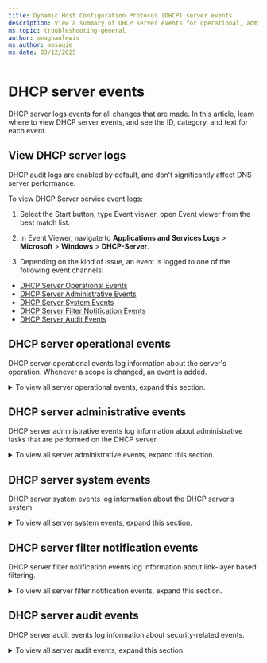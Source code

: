 ```yaml
---
title: Dynamic Host Configuration Protocol (DHCP) server events
description: View a summary of DHCP server events for operational, administrative, system, filter, and audit events.
ms.topic: troubleshooting-general
author: meaghanlewis
ms.author: mosagie
ms.date: 03/12/2025
---
```


# DHCP server events

DHCP server logs events for all changes that are made. In this article, learn where to view DHCP server events, and see the ID, category, and text for each event.

## View DHCP server logs

DHCP audit logs are enabled by default, and don't significantly affect DNS server performance.

To view DHCP Server service event logs:

1. Select the Start button, type Event viewer, open Event viewer from the best match list.

1. In Event Viewer, navigate to **Applications and Services Logs** > **Microsoft** > **Windows** > **DHCP-Server**.

1. Depending on the kind of issue, an event is logged to one of the following event channels:

- [DHCP Server Operational Events](#dhcp-server-operational-events)
- [DHCP Server Administrative Events](#dhcp-server-administrative-events)
- [DHCP Server System Events](#dhcp-server-system-events)
- [DHCP Server Filter Notification Events](#dhcp-server-filter-notification-events)
- [DHCP Server Audit Events](#dhcp-server-audit-events)

## DHCP server operational events

DHCP server operational events log information about the server's operation. Whenever a scope is changed, an event is added.

<details>
    <summary>To view all server operational events, expand this section.</summary>

| Event ID | Event category | Event text |
|----------|----------------|------------|
| 70       | DHCPv4.ScopeConfigured | Scope: %1 for IPv4 is Configured by %2. |
| 71       | DHCPv4.ScopeModified | Scope: %1 for IPv4 is Modified by %2. |
| 72       | DHCPv4.ScopeDeleted | Scope: %1 for IPv4 is Deleted by %2. |
| 73       | DHCPv4.ScopeActivated | Scope: %1 for IPv4 is Activated by %2. |
| 74       | DHCPv4.ScopeDeActivated | Scope: %1 for IPv4 is Deactivated by %2. |
| 75       | DHCPv4.ScopeLeaseUpdate | Scope: %1 for IPv4 is Updated with Lease Duration: %2 seconds by %3. The previous configured Lease Duration was: %4 seconds. |
| 76       | DHCPv4.ScopeOptionUpdate | Scope: %1 for IPv4 is Updated with Option Settings: %2 by %3 |
| 77       | DHCPv4.ScopeDNSEnable | Scope: %1 for IPv4 is Enabled for DNS Dynamic updates by %2. |
| 78       | DHCPv4.ScopeDNSDisable | Scope: %1 for IPv4 is Disabled for DNS Dynamic updates by %2. |
| 79       | DHCPv4.ScopeDNSUpdate_Req_by_Client | Scope: %1 for IPv4 is Updated with DNS Settings by %2: to dynamically update DNS A and PTR records on request by the DHCP Clients. |
| 80       | DHCPv4.ScopeDNSUpdate_Always | Scope: %1 for IPv4 is Updated with DNS Settings by %2: to always dynamically update DNS A and PTR records. |
| 81       | DHCPv4.ScopeDNSEnable_Discard | Scope: %1 for IPv4 is Enabled for DNS Settings by %2: to discard DNS A and PTR records when lease is deleted. |
| 82       | DHCPv4.ScopeDNSDisable_Discard | Scope: %1 for IPv4 is Disabled for DNS Settings by %2: to discard DNS A and PTR records when lease is deleted. |
| 83       | DHCPv4.ScopeDNSEnable_Update_Client_NoReq | Scope: %1 for IPv4 is Enabled for DNS Settings by %2: to dynamically update DNS A and PTR records for DHCP Clients that don't request updates. |
| 84       | DHCPv4.ScopeDNSDisable_Update_Client_NoReq | Scope: %1 for IPv4 is Disabled for DNS Settings by %2: to dynamically update DNS A and PTR records for DHCP Clients that don't request updates. |
| 85       | DHCPv4.ScopePBA_DeActivated | Policy based assignment has been disabled for scope %1. |
| 86       | DHCPv4.ScopePBA_Activated | Policy based assignment has been enabled for scope %1. |
| 87       | DHCPv4.ScopeDHCIDEnable | Name Protection setting is Enabled on Scope: %1 for IPv4 by %2. |
| 88       | DHCPv4.ScopeDHCIDDisable | Name Protection setting is Disabled on Scope: %1 for IPv4 by %2. |
| 89       | DHCPv4.ScopeSupportType | Scope: %1 for IPv4 is Updated with support type: %2 by %3. The previous configured state was: %4. |
| 90       | DHCPv4.ScopeNAPEnabled | NAP Enforcement is Enabled on Scope: %1 for IPv4 by %2. |
| 91       | DHCPv4.ScopeNAPDisabled | NAP Enforcement is Disabled on Scope: %1 for IPv4 by %2. |
| 92       | DHCPv4.ScopeNAPProfileConfigured | NAP Profile is configured on Scope: %1 for IPv4 with the following NAP Profile: %2 by %3. |
| 93       | DHCPv4.ScopeNAPProfileModified | NAP Profile is Updated on Scope: %1 for IPv4 with the following NAP Profile: %2 by %3. The previous configured NAP Profile was: %4. |
| 94       | DHCPv4.ScopeNAPProfileDeleted | The following NAP Profile: %1 is deleted on Scope: %2 by %3. |
| 95       | DHCPv4.MulticastScopeConfigured | Scope: %1 for Multicast IPv4 is Configured by %2. |
| 96       | DHCPv4.MulticastScopeDeleted | Scope: %1 for Multicast IPv4 is Deleted by %2. |
| 98       | DHCPv4.SuperScopeConfigured | SuperScope: %1 for IPv4 is Configured by %2. |
| 99       | DHCPv4.SuperScopeDeleted | SuperScope: %1 for IPv4 is Deleted by %2. |
| 100      | DHCPv4.SuperScopeActivated | Scope: %1 within SuperScope: %2 for IPv4 is Activated by %3. |
| 101      | DHCPv4.SuperScopeDeActivated | Scope: %1 within SuperScope: %2 for IPv4 is DeActivated by %3. |
| 102      | DHCPv4.SuperScopeDeleteTemp | Scope: %1 for IPv4 is Removed in Superscope: %2 by %3. However, the Scope exists outside the Superscope. |
| 103      | DHCPv4.SuperScopeDeletePerm | Scope: %1 for IPv4 is Deleted in Superscope: %2 as well as Deleted permanently by %3. |
| 105      | DHCPv4.ServerOptionUpdate | Server level option %1 for IPv4 has been updated by %2. |
| 106      | DHCPv4.ReservationConfigured | Reservation: %1 for IPv4 is Configured under Scope %2 by %3. |
| 107      | DHCPv4.ReservationDeleted | Reservation: %1 for IPv4 is Deleted under Scope %2 by %3. |
| 108      | DHCPv4.ReservationDNSEnable | Reservation: %1 for IPv4 under Scope: %2 is Enabled for DNS Dynamic updates by %3. |
| 109      | DHCPv4.ReservationDNSDisable | Reservation: %1 for IPv4 under Scope: %2 is Disabled for DNS Dynamic updates by %3. |
| 110      | DHCPv4.ReservationDNSUpdate_Req_by_Client | Reservation: %1 for IPv4 under Scope: %2 is Updated with DNS Settings by %3: to dynamically update DNS A and PTR records on request by the DHCP Clients. |
| 111      | DHCPv4.ReservationDNSUpdate_Always | Reservation: %1 for IPv4 under Scope: %2 is Updated with DNS Settings by %3: to always dynamically update DNS A and PTR records. |
| 112      | DHCPv4.ReservationDNSEnable_Discard | Reservation: %1 for IPv4 under Scope: %2 is Enabled for DNS Settings by %3: to discard DNS A and PTR records when lease is deleted. |
| 113      | DHCPv4.ReservationDNSDisable_Discard | Reservation: %1 for IPv4 under Scope: %2 is Disabled for DNS Settings by %3: to discard DNS A and PTR records when lease is deleted. |
| 114      | DHCPv4.ReservationDNSEnableUpdate_No_Req_by_Client | Reservation: %1 for IPv4 under Scope: %2 is Enabled for DNS Settings by %3: to dynamically update DNS A and PTR records for DHCP Clients that don't request updates. |
| 115      | DHCPv4.ReservationDNSDisableUpdate_No_Req_by_Client | Reservation: %1 for IPv4 under Scope: %2 is Disabled for DNS Settings by %3: to dynamically update DNS A and PTR records for DHCP Clients that don't request updates. |
| 116      | DHCPv4.ReservationOptionUpdate | Reservation: %1 for IPv4 under Scope: %2 is Updated with Option Setting: %3 by %4. |
| 117      | DHCPv4.ServerPBA_DeActivated | Policy based assignment has been disabled at server level. |
| 118      | DHCPv4.ServerPBA_Activated | Policy based assignment has been enabled at server level. |
| 119      | DHCPv4.ScopeExclusionAdded | Added exclusion IP Address range %1 in the Address Pool for IPv4 under Scope: %2 by %3. |
| 120      | DHCPv4.ScopeExclusionDeleted | Deleted exclusion IP Address range %1 in the Address Pool for IPv4 under Scope: %2 by %3. |
| 121      | DHCPv4.ScopeEnableAllow | Link Layer based filtering is Enabled in the Allow List of the IPv4 by %1 |
| 122      | DHCPv4.ScopeDisableAllow | Link Layer based filtering is Disabled in the Allow List of the IPv4 by %1 |
| 123      | DHCPv4.ScopeAllow_AddFilter | Filter for physical address: %1, hardware type: %3 added to the IPv4 Allow List by %2. |
| 124      | DHCPv4.ScopeAllow_DeleteFilter | Filter for physical address: %1, hardware type: %3 removed from the IPv4 Allow List by %2. |
| 125      | DHCPv4.ScopeEnableDeny | Link Layer based filtering is Enabled in the Deny List of the IPv4 by %1 |
| 126      | DHCPv4.ScopeDisableDeny | Link Layer based filtering is Disabled in the Deny List of the IPv4 by %1 |
| 127      | DHCPv4.ScopeDeny_AddFilter | Filter for physical address: %1, hardware type: %3 added to the IPv4 Deny List by %2. |
| 128      | DHCPv4.ScopeDeny_DeleteFilter | Filter for physical address: %1, hardware type: %3 removed from the IPv4 Deny List by %2. |
| 130      | DHCPv6.ScopeDeleted | Scope: %1 for IPv6 is Deleted by %2. |
| 131      | DHCPv6.ScopeActivated | Scope: %1 for IPv6 is Activated by %2. |
| 132      | DHCPv6.ScopeDeActivated | Scope: %1 for IPv6 is DeActivated by %2. |
| 133      | DHCPv6.ScopeLeasePreferredUpdate | Scope: %1 for IPv6 is Updated with Lease Preferred Lifetime: %2 by %3. The previous configured Lease Preferred Lifetime was: %4. |
| 134      | DHCPv6.ScopeLeaseValidUpdate | Scope: %1 for IPv6 is Updated with Lease Valid Lifetime: %2 by %3. The previous configured Lease Valid Lifetime was: %4. |
| 135      | DHCPv6.ScopeOptionUpdate | Scope: %1 for IPv6 is Updated with Option Setting: %2 by %3. |
| 136      | DHCPv6.ScopeDNSEnable | Scope: %1 for IPv6 is Enabled for DNS Dynamic updates by %2. |
| 137      | DHCPv6.ScopeDNSDisable | Scope: %1 for IPv6 is Disabled for DNS Dynamic updates by %2. |
| 138      | DHCPv6.ScopeDNSUpdate_Req_by_Client | Scope: %1 for IPv6 is Updated with DNS Settings by %2: to dynamically update DNS AAAA and PTR records on request by the DHCP Clients. |
| 139      | DHCPv6.ScopeDNSUpdate_Always | Scope: %1 for IPv6 is Updated with DNS Settings by %2: to always dynamically update DNS AAAA and PTR records. |
| 140      | DHCPv6.ScopeDNSEnable_Discard | Scope: %1 for IPv6 is Enabled for DNS Settings by %2: to discard DNS AAAA and PTR records when lease is deleted. |
| 141      | DHCPv6.ScopeDNSDisable_Discard | Scope: %1 for IPv6 is Disabled for DNS Settings by %2: to discard DNS AAAA and PTR records when lease is deleted. |
| 142      | DHCPv6.ScopeDHCIDEnable | Name Protection setting is Enabled on Scope: %1 for IPv6 by %2. |
| 143      | DHCPv6.ScopeDHCIDDisable | Name Protection setting is Disabled on Scope: %1 for IPv6 by %2. |
| 145      | DHCPv6.ReservationConfigured | Reservation: %1 for IPv6 is Configured under Scope %2 by %3. |
| 147      | DHCPv6.ReservationDeleted | Reservation: %1 for IPv6 is Deleted under Scope %2 by %3. |
| 148      | DHCPv6.ReservationDNSEnable | Reservation: %1 for IPv6 under Scope: %2 is Enabled for DNS Dynamic updates by %3. |
| 149      | DHCPv6.ReservationDNSDisable | Reservation: %1 for IPv6 under Scope: %2 is Disabled for DNS Dynamic updates by %3. |
| 150      | DHCPv6.ReservationDNSUpdate_Req_by_Client | Reservation: %1 for IPv6 under Scope: %2 is Updated with DNS Settings by %3: to dynamically update DNS AAAA and PTR records on request by the DHCP Clients. |
| 151      | DHCPv6.ReservationDNSUpdate_Always | Reservation: %1 for IPv6 under Scope: %2 is Updated with DNS Settings by %3: to always dynamically update DNS AAAA and PTR records. |
| 152      | DHCPv6.ReservationDNSEnable_Discard | Reservation: %1 for IPv6 under Scope: %2 is Enabled for DNS Settings by %3: to discard DNS AAAA and PTR records when lease is deleted. |
| 153      | DHCPv6.ReservationDNSDisable_Discard | Reservation: %1 for IPv6 under Scope: %2 is Disabled for DNS Settings by %3: to discard DNS AAAA and PTR records when lease is deleted. |
| 154      | DHCPv6.ReservationOptionUpdate | Reservation: %1 for IPv6 under Scope: %2 is Updated with Option Setting: %3 by %4. |
| 155      | DHCPv6.ScopeExclusionAdded | Added exclusion IP Address range %1 in the Address Pool for IPv6 under Scope: %2 by %3. |
| 156      | DHCPv6.ScopeExclusionDeleted | Deleted exclusion IP Address range %1 in the Address Pool for IPv6 under Scope: %2 by %3. |
| 157      | DHCPv6.ScopeModified | Scope: %1 for IPv6 is Modified by %2. |
| 158      | DHCPv6.ScopeStatelessEnabled | DHCPv6 Stateless client inventory has been enabled for the scope %1. |
| 159      | DHCPv6.ScopeStatelessDisabled | DHCPv6 Stateless client inventory has been disabled for the scope %1. |
| 160      | DHCPv6.ServerStatelessEnabled | DHCPv6 Stateless client inventory has been enabled for the server. |
| 161      | DHCPv6.ServerStatelessDisabled | DHCPv6 Stateless client inventory has been disabled for the server. |
| 162      | DHCPv6.ScopeStatelessPurgeInterval | Purge time interval for DHCPv6 stateless client inventory for scope %1 has been set to %2 hours. |
| 163      | DHCPv6.ServerStatelessPurgeInterval | Purge time interval for DHCPv6 stateless client inventory for server has been set to %1 hours. |
| 165      | DHCPv4.ScopeDNSDisable_DisablePtrUpdates | Scope: %1 for IPv4 is Disabled for DNS Settings by %2: to disable dynamic updates for DNS PTR records. |
| 166      | DHCPv6.ServerOptionUpdate | Server level option %1 for IPv6 has been updated by %2. |
| 20220    | DHCPv4.UpdateServerPolicyState | Policy %2 for server is %1. |
| 20221    | DHCPv4.UpdateScopePolicyState | Policy %2 for scope %3 is %1. |
| 20222    | DHCPv4.UpdateServerPolicyExpr | The conditions for server policy %3 have been set to %1. The conditions are grouped by logical operator %2. |
| 20223    | DHCPv4.UpdateScopePolicyExpr | The conditions for scope %4 policy %3 have been set to %1. The conditions are grouped by logical operator %2. |
| 20226    | DHCPv4.DeleteServerPolicy | Policy %1 was deleted from server. |
| 20227    | DHCPv4.DeleteScopePolicy | Policy %1 was deleted from scope %2. |
| 20228    | DHCPv4.SetScopePolicyRange | The IP address range from %1 was set for the scope %3 policy %2. |
| 20229    | DHCPv4.RemoveScopePolicyRange | The IP address range from %1 was removed from the scope %3 policy %2. |
| 20230    | DHCPv4.SetServerPolicyOption | The value %2 was set for the option %1 for the server policy %3. |
| 20231    | DHCPv4.SetScopePolicyOption | The value %2 was set for the option %1 for the scope %4 policy %3. |
| 20232    | DHCPv4.UnsetServerPolicyOption | The value %2 was removed from the option %1 for the server policy %3. |
| 20233    | DHCPv4.UnsetScopePolicyOption | The value %2 was removed from the option %1 for the scope %4 policy %3. |
| 20234    | DHCPv4.UpdateServerPolicyName | Server policy %2 has been renamed to %1. |
| 20235    | DHCPv4.UpdateScopePolicyName | Scope %3 policy %2 has been renamed to %1. |
| 20236    | DHCPv4.UpdateServerPolicyDescription | Description of server policy %2 was set to %1. |
| 20237    | DHCPv4.UpdateScopePolicyDescription | Description of scope %3 policy %2 was set to %1. |
| 20238    | DHCPv4.UpdateServerPolicyProcOrder | Processing order of server policy %3 was changed to %1 from %2. |
| 20239    | DHCPv4.UpdateScopePolicyProcOrder | Processing order of scope %4 policy %3 was changed to %1 from %2. |
| 20241    | DHCPv4.CreateFailoverRelationshipHotStandby | A failover relationship has been created between servers %1 and %2 with the following configuration parameters: name: %3, mode: hot standby, maximum client lead time: %4 seconds, reserve address percentage on standby server: %5, auto state switchover interval: %6 seconds, standby server: %7. |
| 20242    | DHCPv4.DeleteFailoverRelationship | Failover relationship %1 between %2 and %3 has been deleted. |
| 20243    | DHCPv4.AddScopeRelationship | Scope %1 has been added to the failover relationship %2 with server %3. |
| 20244    | DHCPv4.DeleteScopeRelationship | Scope %1 has been removed from the failover relationship %2 with server %3. |
| 20245    | DHCPv4.UpdateRelationshipParamMclt | The failover configuration parameter MCLT for failover relationship %1 with server %2 has been changed from %3 seconds to %4 seconds. |
| 20246    | DHCPv4.UpdateRelationshipParamAutoSwitchOverInterval | The failover configuration parameter auto switch over interval for failover relationship %1 with server %2 has been changed from %3 seconds to %4 seconds. |
| 20247    | DHCPv4.UpdateRelationshipParamPercentageHS | The failover configuration parameter reserve address percentage for failover relationship %1 with server %2 has been changed from %3 to %4. |
| 20248    | DHCPv4.UpdateRelationshipParamPercentageLB | The failover configuration parameter load balance percentage for failover relationship %1 with server %2 has been changed from %3 to %4 on this server. |
| 20249    | DHCPv4.UpdateRelationshipParamModeHStoLB | The failover configuration parameter mode for failover relationship %1 with server %2 has been changed from hot standby to load balance. |
| 20250    | DHCPv4.UpdateRelationshipParamModeLBtoHS | The failover configuration parameter mode for failover relationship %1 with server %2 has been changed from load balance to hot standby. |
| 20311    | DHCPv4.UpdateSharedSecret | The shared secret for failover relationship %2 with server %1 has been changed. |
| 20312    | DHCPv4.EnabledSharedSecret | Message authentication for failover relationship %2 with server %1 has been enabled. |
| 20313    | DHCPv4.DisabledSharedSecret | Message authentication for failover relationship %2 with server %1 has been disabled. |
| 20315    | DHCPv4.UpdateScopePolicyDNSSuffix | DNSSuffix of scope %3 policy %2 was set to %1. |
| 20316    | DHCPv4.UpdateServerPolicyDNSSuffix | DNSSuffix of server policy %2 was set to %1. |
</details>

## DHCP server administrative events

DHCP server administrative events log information about administrative tasks that are performed on the DHCP server.
<details>
    <summary>To view all server administrative events, expand this section.</summary>

| Event ID | Event category | Event text |
|----------|----------------|------------|
| 1000     | EVENT_SERVER_UNKNOWN_OPTION | The DHCP service received the unknown option %1, with a length of %2. The raw option data is given below. |
| 1001     | EVENT_SERVER_FAILED_REGISTER_SC | The DHCP service failed to register with Service Controller. The following error occurred: %n%1. |
| 1002     | EVENT_SERVER_INIT_DATA_FAILED | The DHCP service failed to initialize its global parameters. The following error occurred: %n%1 |
| 1003     | EVENT_SERVER_INIT_REGISTRY_FAILED | The DHCP service failed to initialize its registry parameters. The following error occurred: %n%1 |
| 1004     | EVENT_SERVER_INIT_DATABASE_FAILED | The DHCP service failed to initialize the database. The following error occurred: %n%1 |
| 1005     | EVENT_SERVER_INIT_WINSOCK_FAILED | The DHCP service failed to initialize Winsock startup. The following error occurred: %n%1 |
| 1006     | EVENT_SERVER_INIT_RPC_FAILED | The DHCP service failed to start as an RPC server. The following error occurred: %n%1 |
| 1007     | EVENT_SERVER_INIT_SOCK_FAILED | The DHCP service failed to initialize Winsock data. The following error occurred: %n%1 |
| 1008     | EVENT_SERVER_SHUTDOWN | The DHCP service is shutting down due to the following error: %n%1 |
| 1009     | EVENT_SERVER_CLIENT_CLEANUP | The DHCP service encountered the following error while cleaning up the pending client records: %n%1 |
| 1010     | EVENT_SERVER_DATABASE_CLEANUP | The DHCP service encountered the following error while cleaning up the database: %n%1 |
| 1011     | EVENT_SERVER_LEASE_NACK | The DHCP service issued a NACK (negative acknowledgment message) to the client, %2, for the address, %1. |
| 1012     | EVENT_SERVER_LEASE_DECLINED | The DHCP client, %2, declined the address %1. |
| 1013     | EVENT_SERVER_LEASE_RELEASE | The DHCP Client, %2, released the address %1. |
| 1016     | EVENT_SERVER_DATABASE_BACKUP | The DHCP service encountered the following error when backing up the database: %n%1 |
| 1017     | EVENT_SERVER_CONFIG_BACKUP | The DHCP service encountered the following error when backing up the registry configuration: %n%1 |
| 1018     | EVENT_SERVER_DATABASE_RESTORE_FAILED | The DHCP service failed to restore the database. The following error occurred: %n%1 |
| 1019     | EVENT_SERVER_CONFIG_RESTORE_FAILED | The DHCP service failed to restore the DHCP registry configuration. The following error occurred: %n%1 |
| 1020     | EVENT_SERVER_LOW_ADDRESS_WARNING | Scope, %1, is %2 percent full with only %3 IP addresses remaining. |
| 1021     | EVENT_SERVER_LOAD_JET_FAILED | The DHCP service couldn't load the JET database library successfully. |
| 1022     | EVENT_SERVER_JET_CONV_REQUIRED | The DHCP service couldn't use the database. If this service was started for the first time after the upgrade from NT 3.51 or earlier, you need to run the utility, upg351db.exe, on the DHCP database to convert it to the new JET database format. Restart the DHCP service after you have upgraded the database. |
| 1023     | EVENT_SERVER_JET_CONV_IN_PROGRESS | The DHCP service will now terminate because the existing database needs conversion to Windows 2000 format. The conversion via the jetconv process has initiated. Don't reboot or stop the jetconv process. The conversion may take up to 10 minutes depending on the size of the database. Terminate DHCP now by clicking OK. This is required for the database conversion to succeed. NOTE: The DHCP service will be restarted automatically when the conversion is completed. To check conversion status, look at the Application event log for the jetconv process. |
| 1024     | EVENT_SERVER_INIT_AND_READY | The DHCP service has initialized and is ready |
| 1025     | EVENT_SERVER_BOOT_FILE_TABLE | The DHCP service was unable to read the BOOTP file table from the registry. The DHCP service will be unable to respond to BOOTP requests that specify the boot file name. |
| 1026     | EVENT_SERVER_BOOT_FILE_NAME | The DHCP service was unable to read the global BOOTP file name from the registry. |
| 1027     | EVENT_SERVER_AUDIT_LOG_APPEND_FAILED | The audit log file can't be appended. |
| 1028     | EVENT_SERVER_INIT_AUDIT_LOG_FAILED | The DHCP service failed to initialize the audit log. The following error occurred: %n%1 |
| 1029     | EVENT_SERVER_PING_FAILED | The DHCP service was unable to ping for a new IP address. The address was leased to the client. |
| 1030     | EVENT_SERVER_MOVE_AUDIT_LOG_FAILED | The audit log file couldn't be backed up. The following error occurred: %n%1 |
| 1031     | EVENT_SERVER_CALLOUT_UNHANDLED_EXCEPTION | The installed server callout .dll file has caused an exception. The exception was: %n%1. The server has ignored this exception. All further exceptions will be ignored. |
| 1032     | EVENT_SERVER_CALLOUT_LOAD_EXCEPTION | The installed server callout .dll file has caused an exception. The exception was: %n%1. The server has ignored this exception and the .dll file couldn't be loaded. |
| 1033     | EVENT_SERVER_CALLOUT_LOAD_SUCCESS | The DHCP service has successfully loaded one or more callout DLLs. |
| 1034     | EVENT_SERVER_READ_ONLY_GROUP_ERROR | The DHCP service has failed to load one or more callout DLLs. The following error occurred: %n%1 |
| 1035     | EVENT_SERVER_READ_ONLY_GROUP_ERROR | The DHCP service was unable to create or look up the DHCP Users local group on this computer. The error code is in the data. |
| 1036     | EVENT_SERVER_ADMIN_GROUP_ERROR | The DHCP server was unable to create or look up the DHCP Administrators local group on this computer. The error code is in the data. |
| 1037     | EVENT_SERVER_CLEANUP_STARTED | The DHCP service has started to clean up the database. |
| 1038     | EVENT_SERVER_IPCLEANUP_FINISHED | The DHCP service has cleaned up the database for unicast IP addresses--%1 leases have been recovered and %2 records have been removed from the database. |
| 1039     | EVENT_SERVER_MCASTCLEANUP_FINISHED | The DHCP service has cleaned up the database for multicast IP addresses--%1 leases have expired (been marked for deletion) and %2 records have been removed from the database. |
| 1040     | EVENT_SERVER_DATABASE_RESTORE_SUCCEEDED | The DHCP service successfully restored the database. |
| 1041     | DHCP_ROGUE_EVENT_NO_NETWORK | The DHCP service isn't servicing any DHCPv4 clients because none of the active network interfaces have statically configured IPv4 addresses, or there are no active interfaces. |
| 1042     | DHCP_ROGUE_EVENT_UNAUTHORIZED_INFO | The DHCP/BINL service running on this machine has detected a server on the network. If the server does not belong to any domain, the domain is listed as empty. The IP address of the server is listed in parentheses. %1 |
| 1043     | DHCP_ROGUE_EVENT_STARTED | The DHCP/BINL service on the local machine has determined that it's authorized to start. It's servicing clients now. |
| 1044     | DHCP_ROGUE_EVENT_STARTED_DOMAIN | The DHCP/BINL service on the local machine, belonging to the Windows Administrative domain %2, has determined that it's authorized to start. It's servicing clients now. |
| 1045     | DHCP_ROGUE_EVENT_STOPPED | The DHCP/BINL service on the local machine has determined that it isn't authorized to start. It has stopped servicing clients. The following are some possible reasons for this: %n%tThis machine belongs to a workgroup and has encountered another DHCP Server (belonging to a Windows Administrative Domain) servicing the same network. %n%n%tAn unexpected network error occurred. |
| 1046     | DHCP_ROGUE_EVENT_STOPPED_DOMAIN | The DHCP/BINL service on the local machine, belonging to the Windows Administrative domain %2, has determined that it isn't authorized to start. It has stopped servicing clients. The following are some possible reasons for this: %n%tThis machine is part of a directory service enterprise and isn't authorized in the same domain. For more information, see the DHCP Service Management Tool. %n%n%tThis machine can't reach its directory service enterprise and it has encountered another DHCP service on the network belonging to a directory service enterprise on which the local machine isn't authorized. %n%n%tSome unexpected network error occurred. |
| 1047     | DHCP_ROGUE_EVENT_JUST_UPGRADED | The DHCP/BINL service on the local machine has determined that it is authorized to start. It is servicing clients now. %nThe DHCP/BINL service has determined that the machine was recently upgraded. If the machine is intended to belong to a directory service enterprise, the DHCP service must be authorized in the directory service for it to start servicing clients. (See help on DHCP Service Management Tool for authorizing the server). |
| 1048     | DHCP_ROGUE_EVENT_JUST_UPGRADED_DOMAIN | The DHCP/BINL Service on the local machine, belonging to Windows Domain %2, has determined that it is authorized to start. It is servicing clients now. It has determined that the computer was recently upgraded. It has also determined that either there's no directory service enterprise for the domain or that the computer isn't authorized in the directory service. All DHCP services that belong to a directory service enterprise should be authorized in the directory service to service clients. (See help on the DHCP Service Management Tool for authorizing a DHCP service in the directory service). |
| 1049     | DHCP_ROGUE_EVENT_CANT_FIND_DOMAIN | The DHCP/BINL service on the local machine encountered an error while trying to find the domain of the local machine. The error was: %3. |
| 1050     | DHCP_ROGUE_EVENT_NETWORK_FAILURE | The DHCP/BINL service on the local machine encountered a network error. The error was: %3. |
| 1051     | DHCP_ROGUE_EVENT_UNAUTHORIZED | The DHCP/BINL service has determined that it isn't authorized to service clients on this network for the Windows domain: %2. All DHCP services that belong to a directory service enterprise must be authorized in the directory service to service clients. (See help on the DHCP Service Management Tool for authorizing a DHCP server in the directory service). |
| 1052     | DHCP_ROGUE_EVENT_OTHER_SERVER | The DHCP/BINL service on this workgroup server has encountered another server with IP Address, %1, belonging to the domain %2. |
| 1053     | DHCP_ROGUE_EVENT_SAM_OTHER_SERVER | The DHCP/BINL service has encountered another server on this network with IP Address, %1, belonging to the domain: %2. |
| 1054     | DHCP_ROGUE_EVENT_SHUTDOWN | The DHCP/BINL service on this computer is shutting down. See the previous event log messages for reasons. |
| 1055     | DHCP_EVENT_DNS_REGPARAMS_FAILURE | The DHCP service was unable to impersonate the credentials necessary for DNS registrations: %n%1. The local system credentials are being used. |
| 1056     | DHCP_EVENT_NO_DNSCREDENTIALS_ON_DC | The DHCP service has detected that it is running on a DC and has no credentials configured for use with Dynamic DNS registrations initiated by the DHCP service. This isn't a recommended security configuration. Credentials for Dynamic DNS registrations may be configured using the command line, or via the DHCP Administrative tool. |
| 1057     | EVENT_SERVER_DATABASE_CONVERSION | The DHCP service was unable to convert the temporary database to ESE format: %n%1. |
| 1058     | EVENT_SERVER_INIT_CONFIG_FAILED | The DHCP service failed to initialize its configuration parameters. The following error occurred: %n%1 |
| 1059     | VENT_SERVER_COULDNT_SEE_DS | The DHCP service failed to see a directory server for authorization. |
| 1060     | EVENT_SERVER_AUDITLOG_PATH_NOT_ACCESSIBLE | The DHCP service was unable to access path specified for the audit log. |
| 1061     | EVENT_SERVER_BACKUP_PATH_NOT_ACCESSIBLE | The DHCP service was unable to access path specified for the database backups. |
| 1062     | EVENT_SERVER_DB_PATH_NOT_ACCESSIBLE | The DHCP service was unable to access path specified for the database |
| 1063     | EVENT_SERVER_SCOPE_FULL | There are no IP addresses available for lease in the scope or superscope %1. |
| 1064     | EVENT_SERVER_BOOTP_FULL | There are no IP addresses available for BOOTP clients in the scope or superscope %1. |
| 1065     | EVENT_SERVER_ORPHONED_ENTRIES_DELETED | There were some orphaned entries deleted in the configuration due to the deletion of a class or an option definition. Please recheck the server configuration. |
| 1144     | EVENT_SERVER_NEED_STATIC_IP | This computer has at least one dynamically assigned IP address. For reliable DHCP Server operation, you should use only static IP addresses. |
| 1338     | EVENT_SERVER_OFFER_QUEUE_FULL | The number of pending DHCPOFFER messages for delayed transmission to the client has exceeded the server's capacity of 1,000 pending messages. The DHCP server will drop all subsequent DHCPDISCOVER messages for which the DHCPOFFER message response needs to be delayed as per the server configuration. The DHCP server will continue to process DHCPDISCOVER messages for which the DHCPOFFER message responses don't need to be delayed. The DHCP server will resume processing all DHCPDISCOVER messages once the number of pending DHCPOFFER messages for delayed transmission to the client is below the server's capacity. |
| 1339     | EVENT_SERVER_OFFER_QUEUE_FUNCTIONAL | The number pending DHCPOFFER messages for delayed transmission to the client are now below the server's capacity of 1,000. The DHCP server will now resume processing all DHCPDISCOVER messages. |
| 1340     | EVENT_SERVER_DNSDHCID_FAIL | The DNS registration for DHCPv4 Client IP address %1, FQDN %2, and DHCID %3 has been denied as there's probably an existing client with same FQDN already registered with DNS. |
| 1341     | EVENT_SERVER_POLICY_RANGES_FULL | There are no IP addresses available for lease in IP address range(s) of the policy %1 in scope %2. |
| 1342     | EVENT_SERVER_RESIDUAL_RANGES_FULL | IP address range of scope %1 is out of IP addresses. |
| 1343     | EVENT_SERVER_POLICY_RANGES_LOW_ADDRESS_WARNING | Ip address range(s) for the scope %1 policy %2 is %3 percent full with only %4 IP addresses available. |
| 1344     | EVENT_SERVER_DNS_VALIDATION_FAILED | The DNS IP Address %1 isn't a valid DNS Server Address. |
| 1376     | EVENT_SERVER_RESIDUAL_RANGES_LOW_ADDRESS_WARNING | IP address range of scope %1 is %2 percent full with only %3 IP addresses available. |
| 1377     | EVENT_SERVER_SUPERSCOPE_LOW_ADDRESS_WARNING | SuperScope, %1, is %2 percent full with only %3 IP addresses remaining. This superscope has the following scopes %4 |
| 10000    | EVENT_DHCPV6_ADDERESS_NACKED | DHCPv6 confirmation has been declined because the address wasn't appropriate to the link or DHCPv6 renew request has a Zero lifetime for Client Address %1. |
| 10001    | EVENT_DHCPV6_REQUEST_RECEIVED_FOR_ADDRESSES_NOT_LEASED | Renew, rebind, or confirm received for IPv6 addresses %1 for which there are no active lease available. |
| 10002    | EVENT_DHCPV6_SERVER_UNKNOWN_OPTION | DHCPv6 service received the unknown option %1, with a length of %2. The raw option data is given below. |
| 10003    | EVENT_DHCPV6_SERVER_SCOPE_FULL | There are no IPv6 addresses available to lease in the scope serving the network with Prefix %1. |
| 10004    | EVENT_DHCPV6_SERVER_LEASE_DECLINED | The DHCPv6 client, %2, declined the address %1. |
| 10005    | EVENT_DHCPV6_SERVER_LOW_ADDRESS_WARNING | DHCPv6 Scope serving the network with prefix %1, is %2 percent full with only %3 IP addresses remaining. |
| 10006    | EVENT_DHCPV6_CLIENT_DELETE | A DHCPV6 client %1 has been deleted from DHCPV6 database. |
| 10007    | EVENT_DHCPV6_DROP_TIMEOUT | A DHCPV6 message that was in the queue for more than 30 seconds has been dropped because it is too old to process. |
| 10008    | EVENT_DHCPV6_DROP_INVALID | An invalid DHCPV6 message has been dropped. |
| 10009    | EVENT_DHCPV6_DROP_WRONG_SERVER | A DHCPV6 message that wasn't meant for this server has been dropped. |
| 10010    | EVENT_DHCPV6_DROP_UNICAST | DHCV6 message has been dropped because it was received on a Uni-cast address and unicast support is disabled on the server. |
| 10011    | EVENT_DHCPV6_SERVER_AUDIT_LOG_APPEND_FAILED | DHCPV6 audit log file can't be appended, Error Code returned %1. |
| 10012    | EVENT_DHCPV6_DROP_UNAUTH | A DHCPV6 message has been dropped because the server isn't authorized to process the message. |
| 10013    | EVENT_DHCPv6_SERVER_INIT_AUDIT_LOG_FAILED | The DHCPv6 service failed to initialize the audit log. The following error occurred: %n%1 |
| 10014    | EVENT_DHCPV6_SERVER_MOVE_AUDIT_LOG_FAILED | DHCPv6 audit log file couldn't be backed up. Error code %1 |
| 10015    | EVENT_DHCPV6_SERVER_AUDITLOG_PATH_NOT_ACCESSIBLE | The DHCPv6 service was unable to access path specified for the audit log. |
| 10016    | EVENT_DHCPV6_SERVER_INIT_WINSOCK_FAILED | The DHCPv6 service failed to initialize Winsock startup. The following error occurred %1. |
| 10017    | EVENT_DHCPV6_NO_DNSCREDENTIALS_ON_DC | The DHCPv6 service has detected that it is running on a DC and has no credentials configured for use with Dynamic DNS registrations initiated by the DHCPv6 service. This isn't a recommended security configuration. |
| 10018    | EVENT_DHCPV6_SERVER_INTERFACE_NOTIFICATION | The DHCPv6 Server failed to receive a notification of interface list changes. Some of the interfaces won't be enabled in the DHCPv6 service. |
| 10019    | EVENT_DHCPV6_SERVER_INIT_CONFIG_FAILED | The DHCPv6 service failed to initialize its configuration parameters. The following error occurred: %n%1. |
| 10020    | EVENT_DHCPV6_SERVER_NEED_STATIC_IP | This computer has at least one dynamically assigned IPv6 address. For reliable DHCPv6 server operation, you should use only static IPv6 addresses. |
| 10021    | EVENT_DHCPV6_SERVER_INIT_DATABASE_FAILED | DHCPv6 service failed to initialize the database. The following error occurred: %n%1. |
| 10022    | EVENT_DHCPV6_SERVER_INIT_AND_READY | The DHCPv6 service has initialized and is ready to serve. |
| 10023    | EVENT_DHCPV6_PORT_UNAVAILABLE | DHCPv6 Server is unable to bind to UDP port number %1 as it is used by another application. This port must be made available to DHCPv6 Server to start servicing the clients. |
| 10024    | ERROR_LAST_DHCPV6_SERVER_ERROR | ERROR_LAST_DHCPV6_SERVER_ERROR |
| 10025    | EVENT_DHCPV6_DNSDHCID_FAIL | The DNS registration for DHCPv6 Client IPv6 address %1, FQDN %2 and DHCID %3 has been denied as there's probably an existing client with same FQDN already registered with DNS. |
| 20090    | EVENT_DHCP_PORT_UNAVAILABLE | DHCP Server is unable to bind to UDP port number %1 as it is used by another application. This port must be made available to DHCP Server to start servicing the clients. |
| 20098    | EVENT_FILTER_EMPTY_ALLOW_LIST | No DHCP clients are being served, as the Allow list is empty and the server was configured to provide DHCP services, to clients whose hardware addresses are present in the Allow List. |
| 20251    | DHCPv4.ChangeFailoverRelationState | The failover state of server: %1 for failover relationship: %2 changed from: %3 to %4. |
| 20252    | DHCPv4.ChangeFailoverRelationStateError | The failover state of server: %1 for failover relationship: %2 changed from: %3 to %4. |
| 20253    | DHCPv4.FailoverServerTimeSync | The server detected that it is out of time synchronization with partner server: %1 for failover relationship: %2. The time is out of sync by: %3 seconds. |
| 20254    | DHCPv4.FailoverCommUp | Server has established contact with failover partner server %1 for relationship %2. |
| 20255    | DHCPv4.FailoverCommDown | Server has lost contact with failover partner server %1 for relationship %2. |
| 20256    | DHCPv4.AuthFailedBndUpdMsgDigestFailedToCompare | Failover protocol message BINDING-UPDATE from server %1 for failover relationship %2 was rejected because message digest failed to compare. |
| 20257    | DHCPv4.AuthFailedBndUpdMsgDigestNotConfigured | Failover protocol message BINDING-UPDATE from server %1 for failover relationship %2 was rejected because message digest wasn't configured. |
| 20258    | DHCPv4.AuthFailedBndUpdMsgDigestNotPresent | Failover protocol message BINDING-UPDATE from server %1 for failover relationship %2 is rejected because message digest wasn't present. |
| 20259    | DHCPv4.ChangeFailoverRelationStateNoPrevState | The failover state of server: %1 for failover relationship: %2 changed to: %3. |
| 20260    | DHCPv4.ChangeFailoverRelationStateErrorNoPrevState | The failover state of server: %1 for failover relationship: %2 changed to: %3. |
| 20261    | DHCPv4.AuthFailedBndAckMsgDigestFailedToCompare | Failover protocol message BINDING-ACK from server %1 for failover relationship %2 was rejected because message digest failed to compare. |
| 20262    | DHCPv4.AuthFailedBndAckMsgDigestNotConfigured | Failover protocol message BINDING-ACK from server %1 for failover relationship %2 was rejected because message digest wasn't configured. |
| 20263    | DHCPv4.AuthFailedBndAckMsgDigestNotPresent | Failover protocol message BINDING-ACK from server %1 for failover relationship %2 is rejected because message digest wasn't present. |
| 20264    | DHCPv4.AuthFailedConnectMsgDigestFailedToCompare | Failover protocol message CONNECT from server %1 for failover relationship %2 was rejected because message digest failed to compare. |
| 20265    | DHCPv4.AuthFailedConnectMsgDigestNotConfigured | Failover protocol message CONNECT from server %1 for failover relationship %2 was rejected because message digest wasn't configured. |
| 20266    | DHCPv4.AuthFailedConnectMsgDigestNotPresent | Failover protocol message CONNECT from server %1 for failover relationship %2 is rejected because message digest wasn't present. |
| 20267    | DHCPv4.AuthFailedConnectAckMsgDigestFailedToCompare | Failover protocol message CONNECTACK from server %1 for failover relationship %2 was rejected because message digest failed to compare. |
| 20268    | DHCPv4.AuthFailedConnectAckMsgDigestNotConfigured | Failover protocol message CONNECTACK from server %1 for failover relationship %2 was rejected because message digest wasn't configured. |
| 20269    | DHCPv4.AuthFailedConnectAckMsgDigestNotPresent | Failover protocol message CONNECTACK from server %1 for failover relationship %2 is rejected because message digest wasn't present. |
| 20270    | DHCPv4.AuthFailedUpdReqAllMsgDigestFailedToCompare | Failover protocol message UPDREQALL from server %1 for failover relationship %2 was rejected because message digest failed to compare. |
| 20271    | DHCPv4.AuthFailedUpdReqAllMsgDigestNotConfigured | Failover protocol message UPDREQALL from server %1 for failover relationship %2 was rejected because message digest wasn't configured. |
| 20272    | DHCPv4.AuthFailedUpdReqAllMsgDigestNotPresent | Failover protocol message UPDREQALL from server %1 for failover relationship %2 is rejected because message digest wasn't present. |
| 20273    | DHCPv4.AuthFailedUpdDoneMsgDigestFailedToCompare | Failover protocol message UPDDONE from server %1 for failover relationship %2 was rejected because message digest failed to compare. |
| 20274    | DHCPv4.AuthFailedUpdDoneMsgDigestNotConfigured | Failover protocol message UPDDONE from server %1 for failover relationship %2 was rejected because message digest wasn't configured. |
| 20275    | DHCPv4.AuthFailedUpdDoneMsgDigestNotPresent | Failover protocol message UPDDONE from server %1 for failover relationship %2 is rejected because message digest wasn't present. |
| 20276    | DHCPv4.AuthFailedUpdReqMsgDigestFailedToCompare | Failover protocol message UPDREQ from server %1 for failover relationship %2 was rejected because message digest failed to compare. |
| 20277    | DHCPv4.AuthFailedUpdReqMsgDigestNotConfigured | Failover protocol message UPDREQ from server %1 for failover relationship %2 was rejected because message digest wasn't configured. |
| 20278    | DHCPv4.AuthFailedUpdReqMsgDigestNotPresent | Failover protocol message UPDREQ from server %1 for failover relationship %2 is rejected because message digest wasn't present. |
| 20279    | DHCPv4.AuthFailedStateMsgDigestFailedToCompare | Failover protocol message STATE from server %1 for failover relationship %2 was rejected because message digest failed to compare. |
| 20280    | DHCPv4.AuthFailedStateMsgDigestNotConfigured | Failover protocol message STATE from server %1 for failover relationship %2 was rejected because message digest wasn't configured. |
| 20281    | DHCPv4.AuthFailedStateMsgDigestNotPresent | Failover protocol message STATE from server %1 for failover relationship %2 is rejected because message digest wasn't present. |
| 20282    | DHCPv4.AuthFailedContactMsgDigestFailedToCompare | Failover protocol message CONTACT from server %1 for failover relationship %2 was rejected because message digest failed to compare. |
| 20283    | DHCPv4.AuthFailedContactMsgDigestNotConfigured | Failover protocol message CONTACT from server %1 for failover relationship %2 was rejected because message digest wasn't configured. |
| 20284    | DHCPv4.AuthFailedContactMsgDigestNotPresent | Failover protocol message CONTACT from server %1 for failover relationship %2 is rejected because message digest wasn't present. |
| 20285    | DHCPv4.InvalidAlgorithmProvider | An invalid cryptographic algorithm %1 was specified for failover message authentication in FailoverCryptoAlgorithm under registry key HKEY_LOCAL_MACHINE\SYSTEM\CurrentControlSet\Services\DHCPServer\Parameters\Failover. The operation is halted. |
| 20286    | DHCPv4.FailoverClientLeaseDropped | BINDING UPDATE message for IP address %1 couldn't be replicated to the partner server %2 of failover relation %3 as the internal BINDING UPDATE queue is full. |
| 20287    | DHCPv4.ClientRequestDropped | DHCP client request from %1 was dropped since the applicable IP address ranges in scope/superscope %2 are out of available IP addresses. This could be because of IP address ranges of a policy being out of available IP addresses. |
| 20291    | DHCPv4.SendBndAckMessageRejectReason | A BINDING-ACK message with transaction id: %1 was sent for IP address: %2 with reject reason: (%3) to partner server: %4 for failover relationship: %5. |
| 20292    | DHCPv4.RecvBndAckMessageRejectReason | A BINDING-ACK message with transaction id: %1 was received for IP address: %2 with reject reason: (%3) from partner server: %4 for failover relationship: %5. |
</details>

## DHCP server system events

DHCP server system events log information about the DHCP server’s system.

<details>
    <summary>To view all server system events, expand this section.</summary>

| Event ID | Event category | Event text |
|----------|----------------|------------|
| 20035    | EVENT_SERVER_INTERFACE_NOTIFICATION | %1 %3 |
| 20058    | DHCPv4HA.BndUpd | %1 %3 |
| 20059    | DHCPv4HA.BndAck | %1 %3 |
| 20060    | DHCPv4HA.Connect | %1 %3 |
| 20061    | DHCPv4HA.ConnectAck | %1 %3 |
| 20062    | DHCPv4HA.UpdReqAll | %1 %3 |
| 20063    | DHCPv4HA.UpdDone | %1 %3 |
| 20064    | DHCPv4HA.UpdReq | %1 %3 |
| 20065    | DHCPv4HA.State | %1 %3 |
| 20066    | DHCPv4HA.Contact | %1 %3 |
| 20067    | DHCPv4HA.Disconnect | %1 %3 |
| 20068    | DHCPv4HA.ScavengerStart | Scavenger started. |
| 20069    | DHCPv4HA.ScavengerEnd | Scavenger ended. |
| 20161    | DHCPv4HA.AddrAllocationTriggered | Address allocation triggered for the failover relationship %1. |
| 20163    | DHCPv4Stateless.ScavengerEnd | Scavenger finished purging stateless entries. |
| 20164    | DHCPv4HA.TotalLeasesDeleted | The total leases deleted in scavenger are %1 |
| 20165    | DHCPv4HA.FailoverScopeDeleted | Scope %1 which was part of failover relationship %2 wasn't found in DHCP server database. Please restore the DHCP server database. |
</details>

## DHCP server filter notification events

DHCP server filter notification events log information about link-layer based filtering.

<details>
    <summary>To view all server filter notification events, expand this section.</summary>

| Event ID | Event category | Event text |
|----------|----------------|------------|
| 20096    | EVENT_FILTER_DENIED_IN_DENY_LIST | DHCP Services were denied to machine with hardware address %1, hardware type %4, and FQDN/Hostname %2 because it matched entry %3 in the Deny List. |
| 20097    | EVENT_FILTER_DENIED_NOT_IN_ALLOW_LIST | DHCP Services were denied to machine with hardware address %1, hardware type %3, and FQDN/Hostname %2 because it didn't match any entry in the Allow List. |
| 20099    | EVENT_FILTER_DENIED_IN_DENY_LIST_UNSPECIFIED | DHCP Services were denied to machine with hardware address %1, hardware type %4, and unspecified FQDN/Hostname%2 because it matched entry %3 in the Deny List. |
| 20100    | EVENT_FILTER_DENIED_NOT_IN_ALLOW_LIST_UNSPECIFIED | DHCP Services were denied to machine with hardware address %1, hardware type %3, and unspecified FQDN/Hostname%2 because it didn't match any entry in the Allow List. |
</details>

## DHCP server audit events

DHCP server audit events log information about security-related events.

<details>
    <summary>To view all server audit events, expand this section.</summary>

| Event ID | Event category | Event text |
|----------|----------------|------------|
| 20289    | DHCPv4.SendBndUpdMessage | A BINDING-UPDATE message with transaction id: %1 was sent for IP address: %2 with binding status: %3 to partner server: %4 for failover relationship: %5. |
| 20290    | DHCPv4.RecvBndUpdMessage | A BINDING-UPDATE message with transaction id: %1 was received for IP address: %2 with binding status: %3 from partner server: %4 for failover relationship: %5. |
| 20293    | DHCPv4.SendUpdReqMessage | A UPDREQ message with transaction id: %1 was sent to partner server: %2 for failover relationship: %3. |
| 20294    | DHCPv4.RecvUpdReqMessage | A UPDREQ message with transaction id: %1 was received from partner server: %2 for failover relationship: %3. |
| 20295    | DHCPv4.SendUpdDoneMessage | A UPDDONE message with transaction id: %1 was sent to partner server: %2 for failover relationship: %3. |
| 20296    | DHCPv4.RecvUpdDoneMessage | A UPDDONE message with transaction id: %1 was received from partner server: %2 for failover relationship: %3. |
| 20297    | DHCPv4.SendUpdReqAllMessage | A UPDREQALL message with transaction id: %1 was sent to partner server: %2 for failover relationship: %3. |
| 20298    | DHCPv4.RecvUpdReqAllMessage | A UPDREQALL message with transaction id: %1 was received from partner server: %2 for failover relationship: %3. |
| 20299    | DHCPv4.SendContactMessage | A CONTACT message with transaction id: %1 was sent to partner server: %2 for failover relationship: %3. |
| 20300    | DHCPv4.RecvContactMessage | A CONTACT message with transaction id: %1 was received from partner server: %2 for failover relationship: %3. |
| 20301    | DHCPv4.SendConnectMessage | A CONNECT message with transaction id: %1 was sent to partner server: %2 for failover relationship: %3. |
| 20302    | DHCPv4.RecvConnectMessage | A CONNECT message with transaction id: %1 was received from partner server: %2 for failover relationship: %3. |
| 20303    | DHCPv4.SendStateMessage | A STATE message with transaction id: %1 was sent to partner server: %2 for failover relationship %3 with state: %4 and start time of state: %5. |
| 20304    | DHCPv4.RecvStateMessage | A STATE message with transaction id: %1 was received from partner server: %2 for failover relationship %3 with state: %4 and start time of state %5. |
| 20305    | DHCPv4.SendConnectAckMessage | A CONNECTACK message with transaction id %1 was sent to partner server: %2 for failover relationship: %3. |
| 20306    | DHCPv4.RecvConnectAckMessage | A CONNECTACK message with transaction id %1 was received from partner server: %2 for failover relationship: %3. |
| 20307    | DHCPv4.SendBndAckMessageNoRejectReason | A BINDING-ACK message with transaction id: %1 was sent for IP address: %2 to partner server: %3 for failover relationship: %4. |
| 20308    | DHCPv4.RecvBndAckMessageNoRejectReason | A BINDING-ACK message with transaction id: %1 was received for IP address: %2 from partner server: %3 for failover relationship: %4. |
| 20309    | DHCPv4.SendConnectAckMessageRejectReason | A CONNECTACK message with transaction id %1 was sent to partner server: %2 for failover relationship: %3 with reject reason: %4. |
| 20310    | DHCPv4.RecvConnectAckMessageRejectReason | A CONNECTACK message with transaction id %1 was received from partner server: %2 for failover relationship: %3 with reject reason: %4. |
</details>
